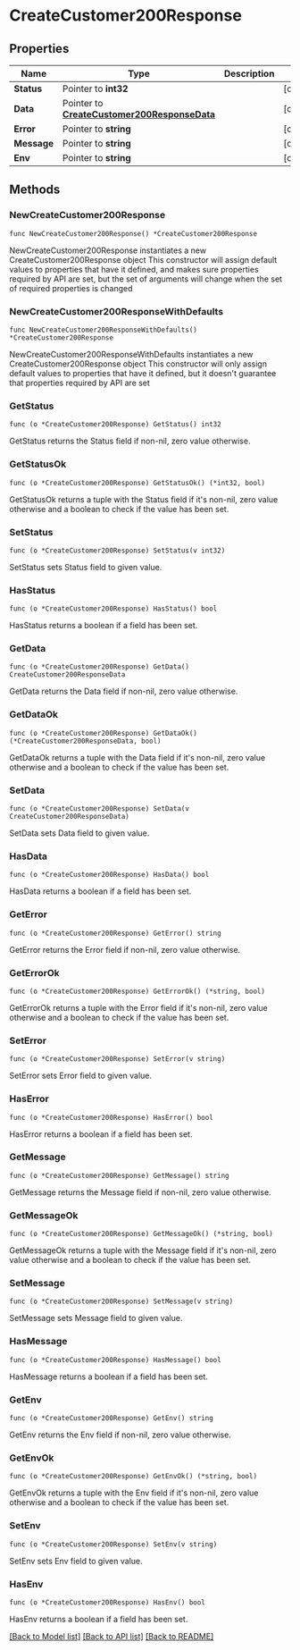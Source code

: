 # CreateCustomer200Response

## Properties

Name | Type | Description | Notes
------------ | ------------- | ------------- | -------------
**Status** | Pointer to **int32** |  | [optional] 
**Data** | Pointer to [**CreateCustomer200ResponseData**](CreateCustomer200ResponseData.md) |  | [optional] 
**Error** | Pointer to **string** |  | [optional] 
**Message** | Pointer to **string** |  | [optional] 
**Env** | Pointer to **string** |  | [optional] 

## Methods

### NewCreateCustomer200Response

`func NewCreateCustomer200Response() *CreateCustomer200Response`

NewCreateCustomer200Response instantiates a new CreateCustomer200Response object
This constructor will assign default values to properties that have it defined,
and makes sure properties required by API are set, but the set of arguments
will change when the set of required properties is changed

### NewCreateCustomer200ResponseWithDefaults

`func NewCreateCustomer200ResponseWithDefaults() *CreateCustomer200Response`

NewCreateCustomer200ResponseWithDefaults instantiates a new CreateCustomer200Response object
This constructor will only assign default values to properties that have it defined,
but it doesn't guarantee that properties required by API are set

### GetStatus

`func (o *CreateCustomer200Response) GetStatus() int32`

GetStatus returns the Status field if non-nil, zero value otherwise.

### GetStatusOk

`func (o *CreateCustomer200Response) GetStatusOk() (*int32, bool)`

GetStatusOk returns a tuple with the Status field if it's non-nil, zero value otherwise
and a boolean to check if the value has been set.

### SetStatus

`func (o *CreateCustomer200Response) SetStatus(v int32)`

SetStatus sets Status field to given value.

### HasStatus

`func (o *CreateCustomer200Response) HasStatus() bool`

HasStatus returns a boolean if a field has been set.

### GetData

`func (o *CreateCustomer200Response) GetData() CreateCustomer200ResponseData`

GetData returns the Data field if non-nil, zero value otherwise.

### GetDataOk

`func (o *CreateCustomer200Response) GetDataOk() (*CreateCustomer200ResponseData, bool)`

GetDataOk returns a tuple with the Data field if it's non-nil, zero value otherwise
and a boolean to check if the value has been set.

### SetData

`func (o *CreateCustomer200Response) SetData(v CreateCustomer200ResponseData)`

SetData sets Data field to given value.

### HasData

`func (o *CreateCustomer200Response) HasData() bool`

HasData returns a boolean if a field has been set.

### GetError

`func (o *CreateCustomer200Response) GetError() string`

GetError returns the Error field if non-nil, zero value otherwise.

### GetErrorOk

`func (o *CreateCustomer200Response) GetErrorOk() (*string, bool)`

GetErrorOk returns a tuple with the Error field if it's non-nil, zero value otherwise
and a boolean to check if the value has been set.

### SetError

`func (o *CreateCustomer200Response) SetError(v string)`

SetError sets Error field to given value.

### HasError

`func (o *CreateCustomer200Response) HasError() bool`

HasError returns a boolean if a field has been set.

### GetMessage

`func (o *CreateCustomer200Response) GetMessage() string`

GetMessage returns the Message field if non-nil, zero value otherwise.

### GetMessageOk

`func (o *CreateCustomer200Response) GetMessageOk() (*string, bool)`

GetMessageOk returns a tuple with the Message field if it's non-nil, zero value otherwise
and a boolean to check if the value has been set.

### SetMessage

`func (o *CreateCustomer200Response) SetMessage(v string)`

SetMessage sets Message field to given value.

### HasMessage

`func (o *CreateCustomer200Response) HasMessage() bool`

HasMessage returns a boolean if a field has been set.

### GetEnv

`func (o *CreateCustomer200Response) GetEnv() string`

GetEnv returns the Env field if non-nil, zero value otherwise.

### GetEnvOk

`func (o *CreateCustomer200Response) GetEnvOk() (*string, bool)`

GetEnvOk returns a tuple with the Env field if it's non-nil, zero value otherwise
and a boolean to check if the value has been set.

### SetEnv

`func (o *CreateCustomer200Response) SetEnv(v string)`

SetEnv sets Env field to given value.

### HasEnv

`func (o *CreateCustomer200Response) HasEnv() bool`

HasEnv returns a boolean if a field has been set.


[[Back to Model list]](../README.md#documentation-for-models) [[Back to API list]](../README.md#documentation-for-api-endpoints) [[Back to README]](../README.md)


